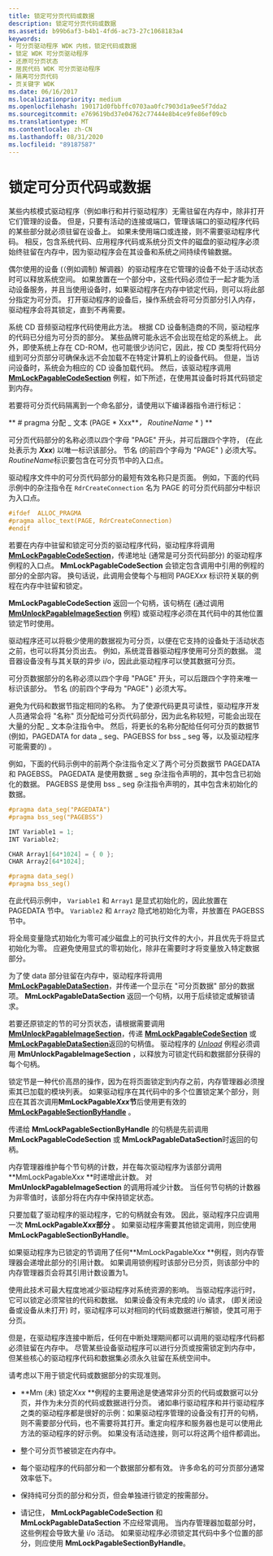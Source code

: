 ```yaml
---
title: 锁定可分页代码或数据
description: 锁定可分页代码或数据
ms.assetid: b99b6af3-b4b1-4fd6-ac73-27c1068183a4
keywords:
- 可分页驱动程序 WDK 内核，锁定代码或数据
- 锁定 WDK 可分页驱动程序
- 还原可分页状态
- 居民代码 WDK 可分页驱动程序
- 隔离可分页代码
- 页关键字 WDK
ms.date: 06/16/2017
ms.localizationpriority: medium
ms.openlocfilehash: 190171d0fbbffc0703aa0fc7903d1a9ee5f7dda2
ms.sourcegitcommit: e769619bd37e04762c77444e8b4ce9fe86ef09cb
ms.translationtype: MT
ms.contentlocale: zh-CN
ms.lasthandoff: 08/31/2020
ms.locfileid: "89187587"
---
```

# <a name="locking-pageable-code-or-data"></a>锁定可分页代码或数据





某些内核模式驱动程序（例如串行和并行驱动程序）无需驻留在内存中，除非打开它们管理的设备。 但是，只要有活动的连接或端口，管理该端口的驱动程序代码的某些部分就必须驻留在设备上。 如果未使用端口或连接，则不需要驱动程序代码。 相反，包含系统代码、应用程序代码或系统分页文件的磁盘的驱动程序必须始终驻留在内存中，因为驱动程序会在其设备和系统之间持续传输数据。

偶尔使用的设备 (（例如调制) 解调器）的驱动程序在它管理的设备不处于活动状态时可以释放系统空间。 如果放置在一个部分中，这些代码必须位于一起才能为活动设备服务，并且当使用设备时，如果驱动程序在内存中锁定代码，则可以将此部分指定为可分页。 打开驱动程序的设备后，操作系统会将可分页部分引入内存，驱动程序会将其锁定，直到不再需要。

系统 CD 音频驱动程序代码使用此方法。 根据 CD 设备制造商的不同，驱动程序的代码已分组为可分页的部分。 某些品牌可能永远不会出现在给定的系统上。 此外，即使系统上存在 CD-ROM，也可能很少访问它，因此，按 CD 类型将代码分组到可分页部分可确保永远不会加载不在特定计算机上的设备代码。 但是，当访问设备时，系统会为相应的 CD 设备加载代码。 然后，该驱动程序调用 [**MmLockPagableCodeSection**](/windows-hardware/drivers/ddi/wdm/nf-wdm-mmlockpagablecodesection) 例程，如下所述，在使用其设备时将其代码锁定到内存。

若要将可分页代码隔离到一个命名部分，请使用以下编译器指令进行标记：

** \# pragma 分配 \_ 文本 (PAGE * Xxx**<em>， *RoutineName</em>* * ) **

可分页代码部分的名称必须以四个字母 "PAGE" 开头，并可后跟四个字符， (在此处表示为 **_Xxx_**) 以唯一标识该部分。 节名 (的前四个字母为 "PAGE" ) 必须大写。 *RoutineName*标识要包含在可分页节中的入口点。

驱动程序文件中的可分页代码部分的最短有效名称只是页面。 例如，下面的代码示例中的杂注指令在 `RdrCreateConnection` 名为 PAGE 的可分页代码部分中标识为入口点。

```cpp
#ifdef  ALLOC_PRAGMA 
#pragma alloc_text(PAGE, RdrCreateConnection) 
#endif 
```

若要在内存中驻留和锁定可分页的驱动程序代码，驱动程序将调用 [**MmLockPagableCodeSection**](/windows-hardware/drivers/ddi/wdm/nf-wdm-mmlockpagablecodesection)，传递地址 (通常是可分页代码部分) 的驱动程序例程的入口点。 **MmLockPagableCodeSection** 会锁定包含调用中引用的例程的部分的全部内容。 换句话说，此调用会使每个与相同 PAGE*Xxx* 标识符关联的例程在内存中驻留和锁定。

**MmLockPagableCodeSection** 返回一个句柄，该句柄在 (通过调用 [**MmUnlockPagableImageSection**](/windows-hardware/drivers/ddi/wdm/nf-wdm-mmunlockpagableimagesection) 例程) 或驱动程序必须在其代码中的其他位置锁定节时使用。

驱动程序还可以将极少使用的数据视为可分页，以便在它支持的设备处于活动状态之前，也可以将其分页出去。 例如，系统混音器驱动程序使用可分页的数据。 混音器设备没有与其关联的异步 i/o，因此此驱动程序可以使其数据可分页。

可分页数据部分的名称必须以四个字母 "PAGE" 开头，可以后跟四个字符来唯一标识该部分。 节名 (的前四个字母为 "PAGE" ) 必须大写。

避免为代码和数据节指定相同的名称。 为了使源代码更具可读性，驱动程序开发人员通常会将 "名称" 页分配给可分页代码部分，因为此名称较短，可能会出现在大量的分配 \_ 文本杂注指令中。 然后，将更长的名称分配给任何可分页的数据节 (例如，PAGEDATA for data \_ seg、PAGEBSS for bss \_ seg 等，以及驱动程序可能需要的) 。

例如，下面的代码示例中的前两个杂注指令定义了两个可分页数据节 PAGEDATA 和 PAGEBSS。 PAGEDATA 是使用数据 \_ seg 杂注指令声明的，其中包含已初始化的数据。 PAGEBSS 是使用 bss \_ seg 杂注指令声明的，其中包含未初始化的数据。

```cpp
#pragma data_seg("PAGEDATA")
#pragma bss_seg("PAGEBSS")

INT Variable1 = 1;
INT Variable2;

CHAR Array1[64*1024] = { 0 };
CHAR Array2[64*1024];

#pragma data_seg()
#pragma bss_seg()
```

在此代码示例中， `Variable1` 和 `Array1` 是显式初始化的，因此放置在 PAGEDATA 节中。 `Variable2` 和 `Array2` 隐式地初始化为零，并放置在 PAGEBSS 节中。

将全局变量隐式初始化为零可减少磁盘上的可执行文件的大小，并且优先于将显式初始化为零。 应避免使用显式的零初始化，除非在需要时才将变量放入特定数据部分。

为了使 data 部分驻留在内存中，驱动程序将调用 [**MmLockPagableDataSection**](/windows-hardware/drivers/ddi/wdm/nf-wdm-mmlockpagabledatasection)，并传递一个显示在 "可分页数据" 部分的数据项。 **MmLockPagableDataSection** 返回一个句柄，以用于后续锁定或解锁请求。

若要还原锁定的节的可分页状态，请根据需要调用 [**MmUnlockPagableImageSection**](/windows-hardware/drivers/ddi/wdm/nf-wdm-mmunlockpagableimagesection)，传递 [**MmLockPagableCodeSection**](/windows-hardware/drivers/ddi/wdm/nf-wdm-mmlockpagablecodesection) 或 [**MmLockPagableDataSection**](/windows-hardware/drivers/ddi/wdm/nf-wdm-mmlockpagabledatasection)返回的句柄值。 驱动程序的 [*Unload*](/windows-hardware/drivers/ddi/wdm/nc-wdm-driver_unload) 例程必须调用 **MmUnlockPagableImageSection** ，以释放为可锁定代码和数据部分获得的每个句柄。

锁定节是一种代价高昂的操作，因为在将页面锁定到内存之前，内存管理器必须搜索其已加载的模块列表。 如果驱动程序在其代码中的多个位置锁定某个部分，则应在其首次调用**MmLockPagable*Xxx*节**后使用更有效的[**MmLockPagableSectionByHandle**](/windows-hardware/drivers/ddi/ntddk/nf-ntddk-mmlockpagablesectionbyhandle) 。

传递给 **MmLockPagableSectionByHandle** 的句柄是先前调用 **MmLockPagableCodeSection** 或 **MmLockPagableDataSection**时返回的句柄。

内存管理器维护每个节句柄的计数，并在每次驱动程序为该部分调用**MmLockPagable<em>Xxx</em> **时递增此计数。 对 **MmUnlockPagableImageSection** 的调用将减少计数。 当任何节句柄的计数器为非零值时，该部分将在内存中保持锁定状态。

只要加载了驱动程序的驱动程序，它的句柄就会有效。 因此，驱动程序只应调用一次 **MmLockPagable*Xxx*部分** 。 如果驱动程序需要其他锁定调用，则应使用 **MmLockPagableSectionByHandle**。

如果驱动程序为已锁定的节调用了任何**MmLockPagable<em>Xxx</em> **例程，则内存管理器会递增此部分的引用计数。 如果调用锁例程时该部分已分页，则该部分中的内存管理器页会将其引用计数设置为1。

使用此技术可最大程度地减少驱动程序对系统资源的影响。 当驱动程序运行时，它可以锁定必须常驻的代码和数据。 如果设备没有未完成的 i/o 请求， (即关闭设备或设备从未打开) 时，驱动程序可以对相同的代码或数据进行解锁，使其可用于分页。

但是，在驱动程序连接中断后，任何在中断处理期间都可以调用的驱动程序代码都必须驻留在内存中。 尽管某些设备驱动程序可以进行分页或按需锁定到内存中，但某些核心的驱动程序代码和数据集必须永久驻留在系统空间中。

请考虑以下用于锁定代码或数据部分的实现准则。

- **Mm (未) 锁定<em>Xxx</em> **例程的主要用途是使通常非分页的代码或数据可以分页，并作为未分页的代码或数据进行分页。 诸如串行驱动程序和并行驱动程序之类的驱动程序都是很好的示例：如果驱动程序管理的设备没有打开的句柄，则不需要部分代码，也不需要将其打开。重定向程序和服务器也是可以使用此方法的驱动程序的好示例。 如果没有活动连接，则可以将这两个组件都调出。

- 整个可分页节被锁定在内存中。

- 每个驱动程序的代码部分和一个数据部分都有效。 许多命名的可分页部分通常效率低下。

- 保持纯可分页的部分和分页，但会单独进行锁定的按需部分。

- 请记住， **MmLockPagableCodeSection** 和 **MmLockPagableDataSection** 不应经常调用。 当内存管理器加载部分时，这些例程会导致大量 i/o 活动。 如果驱动程序必须锁定其代码中多个位置的部分，则应使用 **MmLockPagableSectionByHandle**。

 

